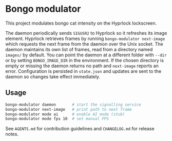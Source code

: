 # Bongo modulator

This project modulates bongo cat intensity on the Hyprlock lockscreen.

The daemon periodically sends `SIGUSR2` to Hyprlock so it refreshes its image
element. Hyprlock retrieves frames by running `bongo-modulator next-image`
which requests the next frame from the daemon over the Unix socket. The daemon
maintains its own list of frames, read from a directory named `images/` by
default. You can point the daemon at a different folder with `--dir` or by
setting `BONGO_IMAGE_DIR` in the environment. If the chosen directory is empty or
missing the daemon returns no path and `next-image` reports an error.
Configuration is persisted in `state.json` and updates are sent to the daemon
so changes take effect immediately.

## Usage

```bash
bongo-modulator daemon       # start the signalling service
bongo-modulator next-image   # print path to next frame
bongo-modulator mode ai      # enable AI mode (stub)
bongo-modulator mode fps 10  # set manual FPS
```

See `AGENTS.md` for contribution guidelines and `CHANGELOG.md` for release
notes.
